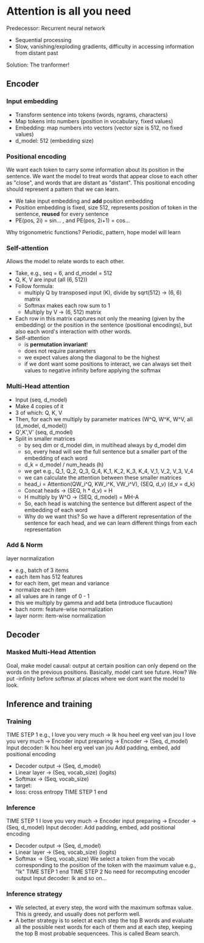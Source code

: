 # Attention is all you need

Predecessor: Recurrent neural network
- Sequential processing
- Slow, vanishing/exploding gradients, difficulty in accessing information from distant past

Solution: The tranformer!

## Encoder
### Input embedding
- Transform sentence into tokens (words, ngrams, characters)
- Map tokens into numbers (position in vocabulary, fixed values)
- Embedding: map numbers into vectors (vector size is 512, no fixed values)
- d_model: 512 (embedding size)

### Positional encoding
We want each token to carry some information about its position in the sentence. We want the model to treat words that appear close to each other as "close", and words that are distant as "distant". This positional encoding should represent a pattern that we can learn.

- We take input embedding and **add** position embedding
- Position embedding is fixed, size 512, represents position of token in the sentence, **reused** for every sentence
- PE(pos, 2i) = sin... , and PE(pos, 2i+1) = cos...

Why trigonometric functions? Periodic, pattern, hope model will learn

### Self-attention
Allows the model to relate words to each other.
- Take, e.g., seq = 6, and d_model = 512
- Q, K, V are input (all (6, 512))
- Follow formula:
    - multiply Q by transposed input (K), divide by sqrt(512) -> (6, 6) matrix
    - Softmax makes each row sum to 1
    - Multiply by V -> (6, 512) matrix
- Each row in this matrix captures not only the meaning (given by the embedding) or the position in the sentence (positional encodings), but also each word's interaction with other words.
- Self-attention
    - is **permutation invariant**!
    - does not require parameters
    - we expect values along the diagonal to be the highest
    - if we dont want some positions to interact, we can always set theit values to negative infinity before applying the softmax 

### Multi-Head attention
- Input (seq, d_model)
- Make 4 copies of it
- 3 of which: Q, K, V
- Then, for each we multiply by parameter matrices (W^Q, W^K, W^V, all (d_model, d_model))
- Q',K',V' (seq, d_model)
- Split in smaller matrices
    - by seq dim or d_model dim, in multihead always by d_model dim
    - so, every head will see the full sentence but a smaller part of the embedding of each word
    - d_k = d_model / num_heads (h)
    - we get e.g., Q_1, Q_2, Q_3, Q_4, K_1, K_2, K_3, K_4, V_1, V_2, V_3, V_4
    - we can calculate the attention between these smaller matrices
    - head_i = Attention(QW_i^Q, KW_i^K, VW_i^V), (SEQ, d_v) (d_v = d_k)
    - Concat heads -> (SEQ, h * d_v) = H
    - H multiply by W^O -> (SEQ, d_model) = MH-A
    - So, each head is watching the sentence but different aspect of the embedding of each word
    - Why do we want this? So we have a different representation of the sentence for each head, and we can learn different things from each representation
    
### Add & Norm
layer normalization
- e.g., batch of 3 items
- each item has 512 features
- for each item, get mean and variance
- normalize each item
- all values are in range of 0 - 1
- this we multiply by gamma and add beta (introduce flucaution)
- bach norm: feature-wise normalization
- layer norm: item-wise normalization

## Decoder
### Masked Multi-Head Attention
Goal, make model causal: output at certain position can only depend on the words on the previous positions. Basically, model cant see future. How? We put -infinity before softmax at places where we dont want the model to look.

## Inference and training
### Training
TIME STEP 1
e.g., I love you very much -> Ik hou heel erg veel van jou
<SOS> I love you very much <EOS> -> Encoder input preparing
-> Encoder -> (Seq, d_model)
Input decoder: <SOS> Ik hou heel erg veel van jou
Add padding, embed, add positional encoding
- Decoder output -> (Seq, d_model)
- Linear layer -> (Seq, vocab_size) (logits)
- Softmax -> (Seq, vocab_size)
- target: <EOS>
- loss: cross entropy
TIME STEP 1 end

### Inference
TIME STEP 1
<SOS> I love you very much <EOS> -> Encoder input preparing
-> Encoder -> (Seq, d_model)
Input decoder: <SOS>
Add padding, embed, add positional encoding
- Decoder output -> (Seq, d_model)
- Linear layer -> (Seq, vocab_size) (logits)
- Softmax -> (Seq, vocab_size)
We select a token from the vocab corresponding to the position of the token with the maximum value
e.g., "Ik"
TIME STEP 1 end
TIME STEP 2
No need for recomputing encoder output
Input decoder: <SOS> Ik
and so on...

### Inference strategy
- We selected, at every step, the word with the maximum softmax value. This is greedy, and usually does not perform well.
- A better strategy is to select at each step the top B words and evaluate all the possible next words for each of them and at each step, keeping the top B most probable sequencees. This is called Beam search.

